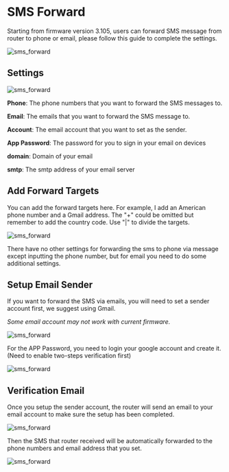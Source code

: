 # SMS Forward

Starting from firmware version 3.105, users can forward SMS message from router to phone or email, please follow this guide to complete the settings.

![sms_forward](https://static.gl-inet.com/docs/en/3/app/sms_forward/4G_page.png)

## Settings 

![sms_forward](https://static.gl-inet.com/docs/en/3/app/sms_forward/settings.png)

**Phone**: The phone numbers that you want to forward the SMS messages to.

**Email**: The emails that you want to forward the SMS message to.

**Account**: The email account that you want to set as the sender.

**App Password**: The password for you to sign in your email on devices

**domain**: Domain of your email

**smtp**: The smtp address of your email server


## Add Forward Targets

You can add the forward targets here. For example, I add an American phone number and a Gmail address. The "+" could be omitted but remember to add the country code. Use "|" to divide the targets.

![sms_forward](https://static.gl-inet.com/docs/en/3/app/sms_forward/add.png)

There have no other settings for forwarding the sms to phone via message except inputting the phone number, but for email you need to do some additional settings.

## Setup Email Sender

If you want to forward the SMS via emails, you will need to set a sender account first, we suggest using Gmail.

*Some email account may not work with current firmware.*

![sms_forward](https://static.gl-inet.com/docs/en/3/app/sms_forward/sender.png)

For the APP Password, you need to login your google account and create it. (Need to enable two-steps verification first)

![sms_forward](https://static.gl-inet.com/docs/en/3/app/sms_forward/app_password.png)

## Verification Email

Once you setup the sender account, the router will send an email to your email account to make sure the setup has been completed.

![sms_forward](https://static.gl-inet.com/docs/en/3/app/sms_forward/verification.png)

Then the SMS that router received will be automatically forwarded to the phone numbers and email address that you set.

![sms_forward](https://static.gl-inet.com/docs/en/3/app/sms_forward/forward_email.png)

